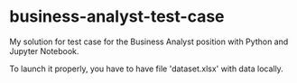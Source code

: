 # business-analyst-test-case
My solution for test case for the Business Analyst position with Python and Jupyter Notebook.

To launch it properly, you have to have file 'dataset.xlsx' with data locally.
